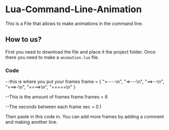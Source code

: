 # Lua-Command-Line-Animation
This is a File that allows to make animations in the command line.

## How to us?
First you need to download the file and place it the project folder. Once there you need to make a ``animation.lua`` file.

### Code
--this is where you put your frames
frame = {
    ">----\n",
    "=>---\n",
    "==>--\n",
    "===>-\n",
    "====>\n",
    "=====\n"
}

--This is the amount of frames
frame.frames = 6

--The seconds between each frame 
sec = 0.1

Then paste in this code in. You can add more frames by adding a comment and making another line. 
